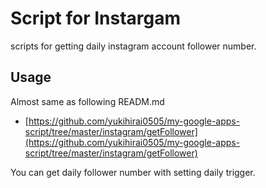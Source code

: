 # Script for Instargam

scripts for getting daily instagram account follower number.

## Usage

Almost same as following READM.md

- [https://github.com/yukihirai0505/my-google-apps-script/tree/master/instagram/getFollower](https://github.com/yukihirai0505/my-google-apps-script/tree/master/instagram/getFollower)

You can get daily follower number with setting daily trigger.